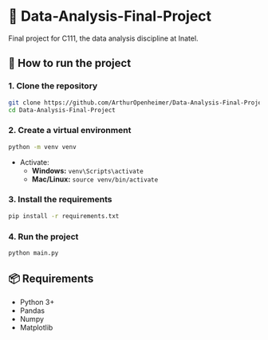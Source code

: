 # 🤖 Data-Analysis-Final-Project

Final project for C111, the data analysis discipline at Inatel.

## 🚀 How to run the project

### 1. Clone the repository

```bash
git clone https://github.com/ArthurOpenheimer/Data-Analysis-Final-Project.git
cd Data-Analysis-Final-Project
```

### 2. Create a virtual environment

```bash
python -m venv venv
```

- Activate:
  - **Windows:** `venv\Scripts\activate`
  - **Mac/Linux:** `source venv/bin/activate`

### 3. Install the requirements

```bash
pip install -r requirements.txt
```

### 4. Run the project

```bash
python main.py
```

## 📦 Requirements

- Python 3+
- Pandas
- Numpy
- Matplotlib